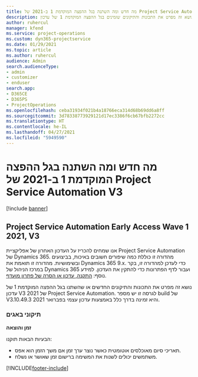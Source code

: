 ```yaml
---
title: מה חדש ומה השתנה בגל ההפצה המוקדמת 1 ב-2021 של Project Service Automation V3
description: נושא זה מפרט את התכונות והתיקונים שזמינים בגל ההפצה המוקדמת 1 של עדכון V3 2021 של Project Service Automation.
author: ruhercul
manager: kfend
ms.service: project-operations
ms.custom: dyn365-projectservice
ms.date: 01/29/2021
ms.topic: article
ms.author: ruhercul
audience: Admin
search.audienceType:
- admin
- customizer
- enduser
search.app:
- D365CE
- D365PS
- ProjectOperations
ms.openlocfilehash: ceba31934f021b4a18766eca314d68b69dd6a8ff
ms.sourcegitcommit: 3d78338773929121d17ec3386f6cb67bfb2272cc
ms.translationtype: HT
ms.contentlocale: he-IL
ms.lasthandoff: 04/27/2021
ms.locfileid: "5949590"
---
```

# <a name="whats-new-or-changed-in-project-service-automation-early-access-wave-1-2021-v3"></a>מה חדש ומה השתנה בגל ההפצה המוקדמת 1 ב-2021 של Project Service Automation V3

[!include [banner](../includes/psa-now-project-operations.md)]

## <a name="project-service-automation-early-access-wave-1-2021-v3"></a>Project Service Automation Early Access Wave 1 2021, V3

אנו שמחים להכריז על העדכון האחרון של אפליקציית Project Service Automation של Dynamics 365. מהדורה זו כוללת כמה שיפורים חשובים באיכות, בביצועים ובשימושיות. מהדורה זו תואמת את Dynamics 365 9.x. כדי לעדכן למהדורה זו, בקר במרכז הניהול של Dynamics 365 ועבור לדף הפתרונות כדי להתקין את העדכון. למידע נוסף: [התקנה, עדכון או הסרה של פתרון מועדף](/power-platform/admin/install-remove-preferred-solution).

נושא זה מפרט את התכונות והתיקונים החדשים או שהשתנו בגל ההפצה המוקדמת 1 של עדכון V3 2021 של Project Service Automation. לגרסה זו יש מספר build של V3.10.49.3 והיא זמינה בדרך כלל באמצעות עדכון עצמי בפברואר 2021.


### <a name="bug-fixes"></a>תיקוני באגים

**זמן והוצאה**

הבעיות הבאות תוקנו:

- תאריכי סיום מאוכלסים אוטומטית כאשר נוצר ערך זמן אם משך הזמן הוא אפס.
- משתמשים יכולים לשנות את המשימה ברישום זמן שאושר או נשלח.


[!INCLUDE[footer-include](../includes/footer-banner.md)]